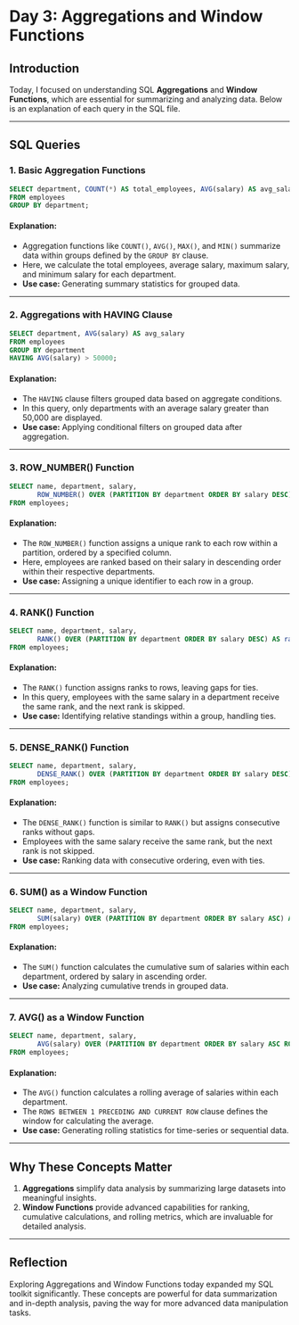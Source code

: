 # **Day 3: Aggregations and Window Functions**

## **Introduction**  
Today, I focused on understanding SQL **Aggregations** and **Window Functions**, which are essential for summarizing and analyzing data. Below is an explanation of each query in the SQL file.

---

## SQL Queries

### **1. Basic Aggregation Functions**
```sql
SELECT department, COUNT(*) AS total_employees, AVG(salary) AS avg_salary, MAX(salary) AS max_salary, MIN(salary) AS min_salary
FROM employees
GROUP BY department;
```
#### **Explanation:**  
- Aggregation functions like `COUNT()`, `AVG()`, `MAX()`, and `MIN()` summarize data within groups defined by the `GROUP BY` clause.  
- Here, we calculate the total employees, average salary, maximum salary, and minimum salary for each department.  
- **Use case:** Generating summary statistics for grouped data.

---

### **2. Aggregations with HAVING Clause**
```sql
SELECT department, AVG(salary) AS avg_salary
FROM employees
GROUP BY department
HAVING AVG(salary) > 50000;
```
#### **Explanation:**  
- The `HAVING` clause filters grouped data based on aggregate conditions.  
- In this query, only departments with an average salary greater than 50,000 are displayed.  
- **Use case:** Applying conditional filters on grouped data after aggregation.

---

### **3. ROW_NUMBER() Function**
```sql
SELECT name, department, salary,
       ROW_NUMBER() OVER (PARTITION BY department ORDER BY salary DESC) AS rank
FROM employees;
```
#### **Explanation:**  
- The `ROW_NUMBER()` function assigns a unique rank to each row within a partition, ordered by a specified column.  
- Here, employees are ranked based on their salary in descending order within their respective departments.  
- **Use case:** Assigning a unique identifier to each row in a group.

---

### **4. RANK() Function**
```sql
SELECT name, department, salary,
       RANK() OVER (PARTITION BY department ORDER BY salary DESC) AS rank
FROM employees;
```
#### **Explanation:**  
- The `RANK()` function assigns ranks to rows, leaving gaps for ties.  
- In this query, employees with the same salary in a department receive the same rank, and the next rank is skipped.  
- **Use case:** Identifying relative standings within a group, handling ties.

---

### **5. DENSE_RANK() Function**
```sql
SELECT name, department, salary,
       DENSE_RANK() OVER (PARTITION BY department ORDER BY salary DESC) AS rank
FROM employees;
```
#### **Explanation:**  
- The `DENSE_RANK()` function is similar to `RANK()` but assigns consecutive ranks without gaps.  
- Employees with the same salary receive the same rank, but the next rank is not skipped.  
- **Use case:** Ranking data with consecutive ordering, even with ties.

---

### **6. SUM() as a Window Function**
```sql
SELECT name, department, salary,
       SUM(salary) OVER (PARTITION BY department ORDER BY salary ASC) AS cumulative_salary
FROM employees;
```
#### **Explanation:**  
- The `SUM()` function calculates the cumulative sum of salaries within each department, ordered by salary in ascending order.  
- **Use case:** Analyzing cumulative trends in grouped data.

---

### **7. AVG() as a Window Function**
```sql
SELECT name, department, salary,
       AVG(salary) OVER (PARTITION BY department ORDER BY salary ASC ROWS BETWEEN 1 PRECEDING AND CURRENT ROW) AS rolling_avg_salary
FROM employees;
```
#### **Explanation:**  
- The `AVG()` function calculates a rolling average of salaries within each department.  
- The `ROWS BETWEEN 1 PRECEDING AND CURRENT ROW` clause defines the window for calculating the average.  
- **Use case:** Generating rolling statistics for time-series or sequential data.

---

## **Why These Concepts Matter**
1. **Aggregations** simplify data analysis by summarizing large datasets into meaningful insights.  
2. **Window Functions** provide advanced capabilities for ranking, cumulative calculations, and rolling metrics, which are invaluable for detailed analysis.

---

## **Reflection**  
Exploring Aggregations and Window Functions today expanded my SQL toolkit significantly. These concepts are powerful for data summarization and in-depth analysis, paving the way for more advanced data manipulation tasks.
